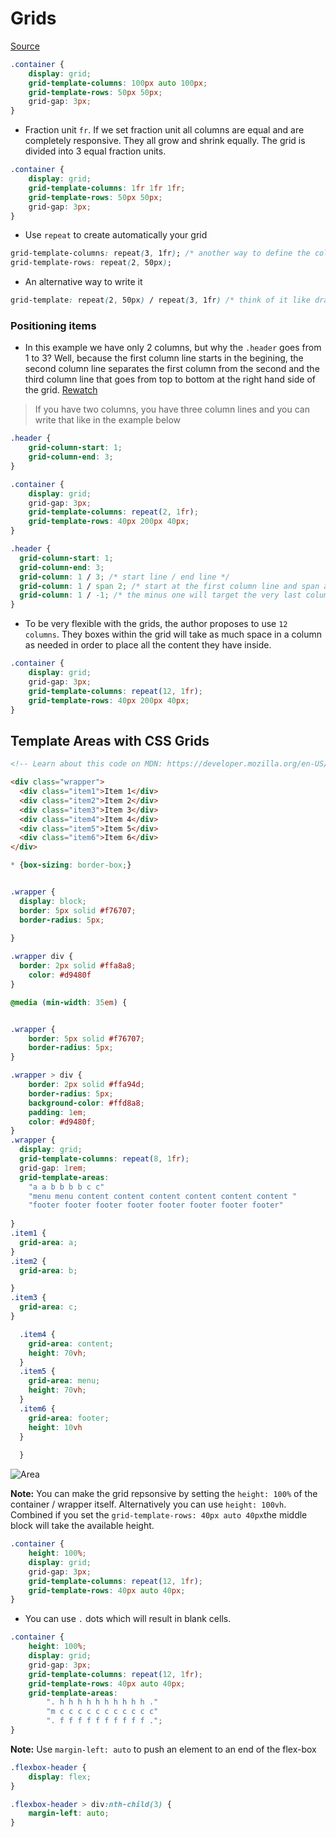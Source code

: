 # Grids

[Source](https://scrimba.com/p/pWqLHa/cpwZkCW)

```css
.container {
    display: grid;
    grid-template-columns: 100px auto 100px;
    grid-template-rows: 50px 50px;
    grid-gap: 3px;
}
```

* Fraction unit `fr`. If we set fraction unit all columns are equal and are completely responsive. They all grow and shrink equally. The grid is divided into 3 equal fraction units. 

```css
.container {
    display: grid;
    grid-template-columns: 1fr 1fr 1fr;
    grid-template-rows: 50px 50px;
    grid-gap: 3px;
}
```

* Use `repeat` to create automatically your grid

```css
grid-template-columns: repeat(3, 1fr); /* another way to define the columns */
grid-template-rows: repeat(2, 50px);
```

* An alternative way to write it

```css
grid-template: repeat(2, 50px) / repeat(3, 1fr) /* think of it like drawing an L start with rows and then with columns */
``` 

### Positioning items

* In this example we have only 2 columns, but why the `.header` goes from 1 to 3? Well, because the first column line starts in the begining, the second column line separates the first column from the second and the third column line that goes from top to bottom at the right hand side of the grid. [Rewatch](https://scrimba.com/p/pWqLHa/cbVn4t4)

> If you have two columns, you have three column lines and you can write that like in the example below 

```css
.header {
    grid-column-start: 1;
    grid-column-end: 3;
}

```

```css
.container {
    display: grid;
    grid-gap: 3px;
    grid-template-columns: repeat(2, 1fr);
    grid-template-rows: 40px 200px 40px;
}

.header {
  grid-column-start: 1; 
  grid-column-end: 3;
  grid-column: 1 / 3; /* start line / end line */
  grid-column: 1 / span 2; /* start at the first column line and span across 2 columns */
  grid-column: 1 / -1; /* the minus one will target the very last column line, that will make it flexible */
}
```

* To be very flexible with the grids, the author proposes to use `12 columns`. They boxes within the grid will take as much space in a column as needed in order to place all the content they have inside.

```css
.container {
    display: grid;
    grid-gap: 3px;
    grid-template-columns: repeat(12, 1fr);
    grid-template-rows: 40px 200px 40px;
}
```

## Template Areas with CSS Grids

```html
<!-- Learn about this code on MDN: https://developer.mozilla.org/en-US/docs/Web/CSS/CSS_Grid_Layout/Box_Alignment_in_CSS_Grid_Layout -->

<div class="wrapper">
  <div class="item1">Item 1</div>
  <div class="item2">Item 2</div>
  <div class="item3">Item 3</div>
  <div class="item4">Item 4</div>
  <div class="item5">Item 5</div>
  <div class="item6">Item 6</div>
</div>

```


```css
* {box-sizing: border-box;}


.wrapper {
  display: block;
  border: 5px solid #f76707;
  border-radius: 5px;
  
}

.wrapper div {
  border: 2px solid #ffa8a8;
    color: #d9480f
}

@media (min-width: 35em) {


.wrapper {
    border: 5px solid #f76707;
    border-radius: 5px;
}

.wrapper > div {
    border: 2px solid #ffa94d;
    border-radius: 5px;
    background-color: #ffd8a8;
    padding: 1em;
    color: #d9480f;
}
.wrapper {
  display: grid;
  grid-template-columns: repeat(8, 1fr);
  grid-gap: 1rem;
  grid-template-areas: 
    "a a b b b b c c"
    "menu menu content content content content content content "
    "footer footer footer footer footer footer footer footer"
    
}
.item1 {
  grid-area: a;
}
.item2 {
  grid-area: b;

}
.item3 {
  grid-area: c;
}

  .item4 {
    grid-area: content;
    height: 70vh;
  }
  .item5 {
    grid-area: menu;
    height: 70vh;
  }
  .item6 {
    grid-area: footer;
    height: 10vh
  }
  
  }

```

![Area](./images/grid-view.png)

**Note:** You can make the grid repsonsive by setting the `height: 100%` of the container / wrapper itself. Alternatively you can use `height: 100vh`. Combined if you set the `grid-template-rows: 40px auto 40px`the middle block will take the available height.

```css
.container {
    height: 100%;
    display: grid;
    grid-gap: 3px;
    grid-template-columns: repeat(12, 1fr);
    grid-template-rows: 40px auto 40px;
}
```

* You can use `.` dots which will result in blank cells. 

```css
.container {
    height: 100%;
    display: grid;
    grid-gap: 3px;
    grid-template-columns: repeat(12, 1fr);
    grid-template-rows: 40px auto 40px;
    grid-template-areas: 
        ". h h h h h h h h h h ."
        "m c c c c c c c c c c c"
        ". f f f f f f f f f f .";
}
```

**Note:** Use `margin-left: auto` to push an element to an end of the flex-box

```css
.flexbox-header {
    display: flex;
}

.flexbox-header > div:nth-child(3) {
    margin-left: auto;
}
```




